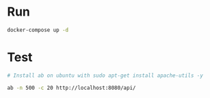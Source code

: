 # Run

```bash
docker-compose up -d
```
# Test

```bash
# Install ab on ubuntu with sudo apt-get install apache-utils -y

ab -n 500 -c 20 http://localhost:8080/api/
```
